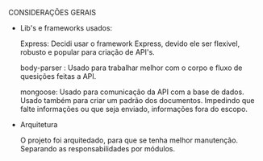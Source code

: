CONSIDERAÇÕES GERAIS

- Lib's e frameworks usados:

    Express: Decidi usar o framework Express, devido ele ser flexivel, robusto e popular para criação de API's.

    body-parser : Usado para trabalhar melhor com o corpo e fluxo de quesições feitas a API.

    mongoose: Usado para comunicação da API com a base de dados. Usado também para criar um padrão dos documentos. 
     Impedindo que falte informações ou que seja enviado, informações fora do escopo.


- Arquitetura

    O projeto foi arquitedado, para que se tenha melhor manutenção. Separando as responsabilidades por módulos.
